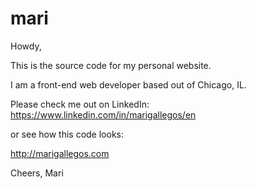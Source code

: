 # mari
Howdy,

This is the source code for my personal website.

I am a front-end web developer based out of Chicago, IL.

Please check me out on LinkedIn: https://www.linkedin.com/in/marigallegos/en

or see how this code looks:

http://marigallegos.com

Cheers,
Mari